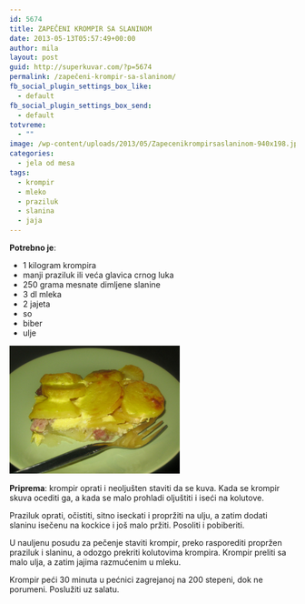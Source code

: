 ```yaml
---
id: 5674
title: ZAPEČENI KROMPIR SA SLANINOM
date: 2013-05-13T05:57:49+00:00
author: mila
layout: post
guid: http://superkuvar.com/?p=5674
permalink: /zapečeni-krompir-sa-slaninom/
fb_social_plugin_settings_box_like:
  - default
fb_social_plugin_settings_box_send:
  - default
totvreme:
  - ""
image: /wp-content/uploads/2013/05/Zapecenikrompirsaslaninom-940x198.jpg
categories:
  - jela od mesa
tags:
  - krompir
  - mleko
  - praziluk
  - slanina
  - jaja
---
```

**Potrebno je**:

  * 1 kilogram krompira
  * manji praziluk ili veća glavica crnog luka
  * 250 grama mesnate dimljene slanine
  * 3 dl mleka
  * 2 jajeta
  * so
  * biber
  * ulje

<img class="alignnone size-medium wp-image-5675" src="/wp-content/uploads/2013/05/Zapecenikrompirsaslaninom-1024x768.jpg" alt="Zapecenikrompirsaslaninom" width="300" height="225" /> 

**Priprema**: krompir oprati i neoljušten staviti da se kuva. Kada se krompir skuva ocediti ga, a kada se malo prohladi oljuštiti i iseći na kolutove.

Praziluk oprati, očistiti, sitno iseckati i propržiti na ulju, a zatim dodati slaninu isečenu na kockice i još malo pržiti. Posoliti i pobiberiti.

U nauljenu posudu za pečenje staviti krompir, preko rasporediti propržen praziluk i slaninu, a odozgo prekriti kolutovima krompira. Krompir preliti sa malo ulja, a zatim jajima razmućenim u mleku.

Krompir peći 30 minuta u pećnici zagrejanoj na 200 stepeni, dok ne porumeni. Poslužiti uz salatu.